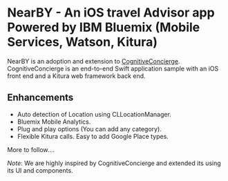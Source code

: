 # NearBY - An iOS travel Advisor app Powered by IBM Bluemix (Mobile Services, Watson, Kitura)

NearBY is an adoption and extension to [CognitiveConcierge](https://github.com/IBM-MIL/CognitiveConcierge).
CognitiveConcierge is an end-to-end Swift application sample with an iOS front end and a Kitura web framework back end.  

## Enhancements 

- Auto detection of Location using CLLocationManager.
- Bluemix Mobile Analytics.
- Plug and play options (You can add any category).
- Flexible Kitura calls. Easy to add Google Place types.

More to follow....


*Note*: We are highly inspired by CognitiveConcierge and extended its using its UI and components. 
